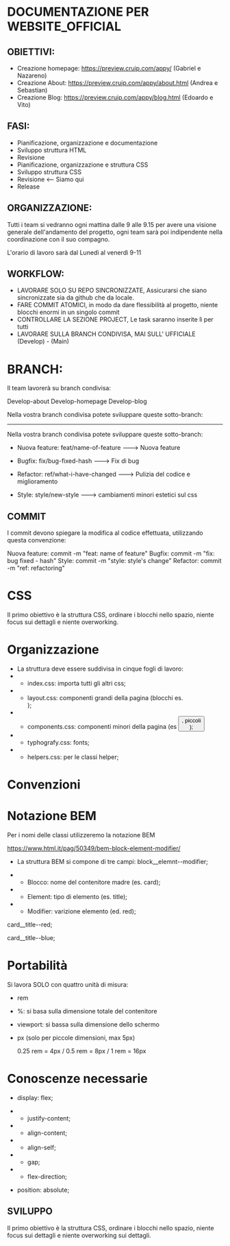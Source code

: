 # DOCUMENTAZIONE PER WEBSITE_OFFICIAL

## OBIETTIVI:

- Creazione homepage: https://preview.cruip.com/appy/ (Gabriel e Nazareno)
- Creazione About: https://preview.cruip.com/appy/about.html (Andrea e Sebastian)
- Creazione Blog: https://preview.cruip.com/appy/blog.html (Edoardo e Vito)

## FASI:

- Pianificazione, organizzazione e documentazione
- Sviluppo struttura HTML
- Revisione
- Pianificazione, organizzazione e struttura CSS
- Sviluppo struttura CSS
- Revisione <-- Siamo qui
- Release

## ORGANIZZAZIONE:

Tutti i team si vedranno ogni mattina dalle 9 alle 9.15 per avere una visione generale dell'andamento del progetto, ogni team sarà poi indipendente nella coordinazione con il suo compagno.

L'orario di lavoro sarà dal Lunedì al venerdì 9-11

## WORKFLOW:

- LAVORARE SOLO SU REPO SINCRONIZZATE, Assicurarsi che siano sincronizzate sia da github che da locale.
- FARE COMMIT ATOMICI, in modo da dare flessibilità al progetto, niente blocchi enormi in un singolo commit
- CONTROLLARE LA SEZIONE PROJECT, Le task saranno inserite lì per tutti
- LAVORARE SULLA BRANCH CONDIVISA, MAI SULL' UFFICIALE (Develop) - (Main)

# BRANCH:

Il team lavorerà su branch condivisa:

Develop-about
Develop-homepage
Develop-blog

Nella vostra branch condivisa potete sviluppare queste sotto-branch:

---

Nella vostra branch condivisa potete sviluppare queste sotto-branch:

- Nuova feature: feat/name-of-feature ---> Nuova feature

- Bugfix: fix/bug-fixed-hash ---> Fix di bug

- Refactor: ref/what-i-have-changed ---> Pulizia del codice e miglioramento

- Style: style/new-style ---> cambiamenti minori estetici sul css

## COMMIT

I commit devono spiegare la modifica al codice effettuata, utilizzando questa convenzione:

Nuova feature: commit -m "feat: name of feature"
Bugfix: commit -m "fix: bug fixed - hash"
Style: commit -m "style: style's change"
Refactor: commit -m "ref: refactoring"

# CSS

Il primo obiettivo è la struttura CSS, ordinare i blocchi nello spazio, niente focus sui dettagli e niente overworking.

# Organizzazione

- La struttura deve essere suddivisa in cinque fogli di lavoro:
- - index.css: importa tutti gli altri css;
- - layout.css: componenti grandi della pagina (blocchi es. <section>);
- - components.css: componenti minori della pagina (es <button>, piccoli <div>);
- - typhografy.css: fonts;
- - helpers.css: per le classi helper;

# Convenzioni

# Notazione BEM

Per i nomi delle classi utilizzeremo la notazione BEM

https://www.html.it/pag/50349/bem-block-element-modifier/

- La struttura BEM si compone di tre campi: block\_\_elemnt--modifier;

- - Blocco: nome del contenitore madre (es. card);
- - Element: tipo di elemento (es. title);
- - Modifier: varizione elemento (ed. red);

card\_\_title--red;

card\_\_title--blue;

# Portabilità

Si lavora SOLO con quattro unità di misura:

- rem
- %: si basa sulla dimensione totale del contenitore
- viewport: si bassa sulla dimensione dello schermo
- px (solo per piccole dimensioni, max 5px)

  0.25 rem = 4px / 0.5 rem = 8px / 1 rem = 16px

# Conoscenze necessarie

- display: flex;
- - justify-content;
- - align-content;
- - align-self;
- - gap;
- - flex-direction;

- position: absolute;

## SVILUPPO

Il primo obiettivo è la struttura CSS, ordinare i blocchi nello spazio, niente focus sui dettagli e niente overworking sui dettagli.

